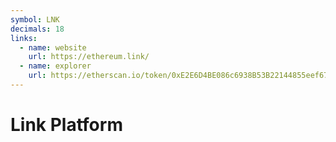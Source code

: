 ```yaml
---
symbol: LNK
decimals: 18
links:
  - name: website
    url: https://ethereum.link/
  - name: explorer
    url: https://etherscan.io/token/0xE2E6D4BE086c6938B53B22144855eef674281639
---
```


# Link Platform
